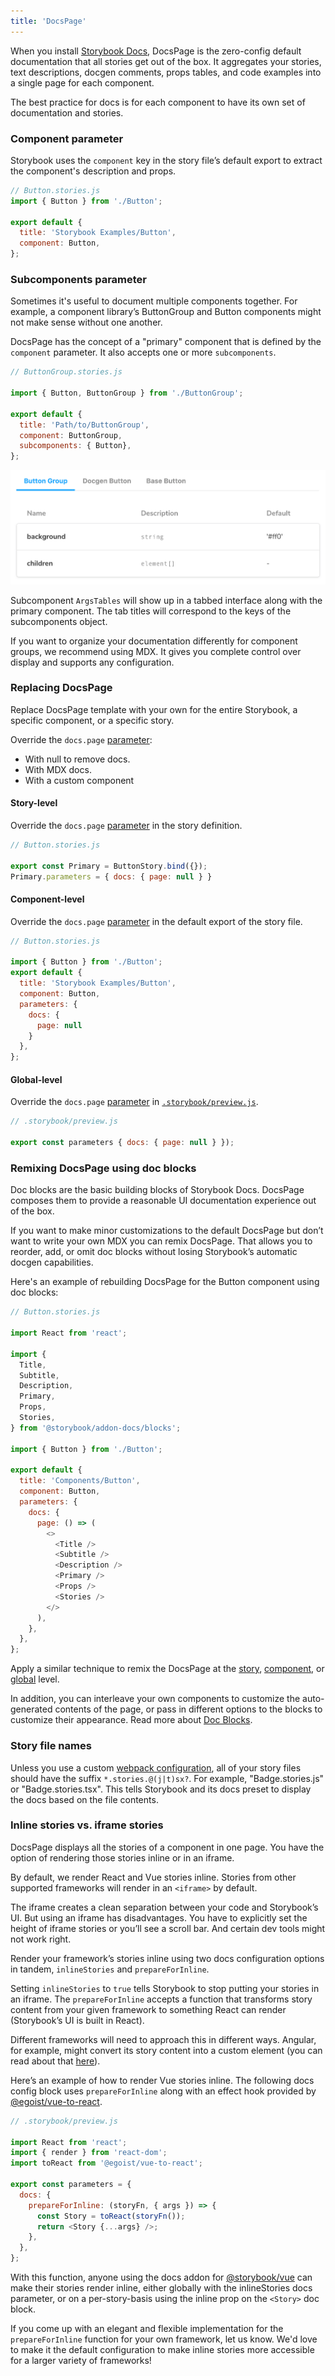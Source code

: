```yaml
---
title: 'DocsPage'
---
```


When you install [Storybook Docs](https://github.com/storybookjs/storybook/blob/next/addons/docs/README.md), DocsPage is the zero-config default documentation that all stories get out of the box. It aggregates your stories, text descriptions, docgen comments, props tables, and code examples into a single page for each component.

The best practice for docs is for each component to have its own set of documentation and stories. 

### Component parameter

Storybook uses the `component` key in the story file’s default export to extract the component's description and props.

```js
// Button.stories.js
import { Button } from './Button';

export default {
  title: 'Storybook Examples/Button',
  component: Button,
};
```

### Subcomponents parameter

Sometimes it's useful to document multiple components together. For example, a component library’s ButtonGroup and Button components might not make sense without one another. 

DocsPage has the concept of a "primary" component that is defined by the `component` parameter. It also accepts one or more `subcomponents`.


```js
// ButtonGroup.stories.js

import { Button, ButtonGroup } from './ButtonGroup';

export default {
  title: 'Path/to/ButtonGroup',
  component: ButtonGroup,
  subcomponents: { Button},
};
```

![Subcomponents in Docs Page](./docspage-subcomponents.png)

Subcomponent `ArgsTables` will show up in a tabbed interface along with the primary component. The tab titles will correspond to the keys of the subcomponents object.

If you want to organize your documentation differently for component groups, we recommend using MDX. It gives you complete control over display and supports any configuration.


### Replacing DocsPage

Replace DocsPage template with your own for the entire Storybook, a specific component, or a specific story.

Override the `docs.page` [parameter](../writing-stories/parameters.md):

- With null to remove docs.
- With MDX docs.
- With a custom component

#### Story-level

Override the `docs.page` [parameter](../writing-stories/parameters.md#story-parameters) in the story definition.

```js
// Button.stories.js

export const Primary = ButtonStory.bind({});
Primary.parameters = { docs: { page: null } }
```

#### Component-level

Override the `docs.page` [parameter](../writing-stories/parameters.md#component-parameters) in the default export of the story file.

```js
// Button.stories.js

import { Button } from './Button';
export default {
  title: 'Storybook Examples/Button',
  component: Button,
  parameters: { 
    docs: { 
      page: null 
    } 
  },
};
```

#### Global-level

Override the `docs.page` [parameter](../writing-stories/parameters.md#global-parameters) in [`.storybook/preview.js`](../configure/overview.md#configure-story-rendering).

```js
// .storybook/preview.js

export const parameters { docs: { page: null } });
```

### Remixing DocsPage using doc blocks

Doc blocks are the basic building blocks of Storybook Docs. DocsPage composes them to provide a reasonable UI documentation experience out of the box. 

If you want to make minor customizations to the default DocsPage but don’t want to write your own MDX you can remix DocsPage. That allows you to reorder, add, or omit doc blocks without losing Storybook’s automatic docgen capabilities. 

Here's an example of rebuilding DocsPage for the Button component using doc blocks:

```js
// Button.stories.js

import React from 'react';

import {
  Title,
  Subtitle,
  Description,
  Primary,
  Props,
  Stories,
} from '@storybook/addon-docs/blocks';

import { Button } from './Button';

export default {
  title: 'Components/Button',
  component: Button,
  parameters: {
    docs: {
      page: () => (
        <>
          <Title />
          <Subtitle />
          <Description />
          <Primary />
          <Props />
          <Stories />
        </>
      ),
    },
  },
};
```

Apply a similar technique to remix the DocsPage at the [story](#story-level), [component](#component-level), or [global](#global-level) level.

In addition, you can interleave your own components to customize the auto-generated contents of the page, or pass in different options to the blocks to customize their appearance. Read more about [Doc Blocks](./doc-blocks.md).

### Story file names

Unless you use a custom [webpack configuration](../configure/integration#extending-storybooks-webpack-config), all of your story files should have the suffix `*.stories.@(j|t)sx?`. For example, "Badge.stories.js" or "Badge.stories.tsx". This tells Storybook and its docs preset to display the docs based on the file contents.

### Inline stories vs. iframe stories

DocsPage displays all the stories of a component in one page. You have the option of rendering those stories inline or in an iframe. 

By default, we render React and Vue stories inline. Stories from other supported frameworks will render in an `<iframe>` by default. 

The iframe creates a clean separation between your code and Storybook’s UI. But using an iframe has disadvantages. You have to explicitly set the height of iframe stories or you’ll see a scroll bar. And certain dev tools might not work right.

Render your framework’s stories inline using two docs configuration options in tandem, `inlineStories` and `prepareForInline`. 

Setting `inlineStories` to `true` tells Storybook to stop putting your stories in an iframe. The `prepareForInline` accepts a function that transforms story content from your given framework to something React can render (Storybook’s UI is built in React). 

Different frameworks will need to approach this in different ways. Angular, for example, might convert its story content into a custom element (you can read about that [here](https://angular.io/guide/elements)). 

Here’s an example of how to render Vue stories inline. The following docs config block uses `prepareForInline` along with an effect hook provided by [@egoist/vue-to-react](https://github.com/egoist/vue-to-react).

```js
// .storybook/preview.js

import React from 'react';
import { render } from 'react-dom';
import toReact from '@egoist/vue-to-react';

export const parameters = {
  docs: {
    prepareForInline: (storyFn, { args }) => {
      const Story = toReact(storyFn());
      return <Story {...args} />;
    },
  },
};
```

With this function, anyone using the docs addon for [@storybook/vue](https://github.com/storybookjs/storybook/tree/master/app/vue) can make their stories render inline, either globally with the inlineStories docs parameter, or on a per-story-basis using the inline prop on the `<Story>` doc block. 

If you come up with an elegant and flexible implementation for the `prepareForInline` function for your own framework, let us know. We'd love to make it the default configuration to make inline stories more accessible for a larger variety of frameworks!
